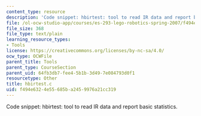 ```yaml
---
content_type: resource
description: 'Code snippet: hbirtest: tool to read IR data and report basic statistics.'
file: /ol-ocw-studio-app/courses/es-293-lego-robotics-spring-2007/f494e6324e55685ba2459976a21cc319_hbirtest.c
file_size: 368
file_type: text/plain
learning_resource_types:
- Tools
license: https://creativecommons.org/licenses/by-nc-sa/4.0/
ocw_type: OCWFile
parent_title: Tools
parent_type: CourseSection
parent_uid: 64fb3db7-fee4-5b1b-3d49-7e084793d0f1
resourcetype: Other
title: hbirtest.c
uid: f494e632-4e55-685b-a245-9976a21cc319
---
```

Code snippet: hbirtest: tool to read IR data and report basic statistics.